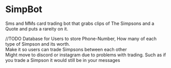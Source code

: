 # SimpBot

Sms and MMs card trading bot that grabs clips of The Simpsons and a Quote and puts a rareity on it.

//TODO
Database for Users to store Phone-Number, How many of each type of Simpson and its worth.<br>
Make it so users can trade Simpsons between each other<br>
Might move to discord or instagram due to problems with trading. Such as if you trade a Simpson it would still be in your messages
